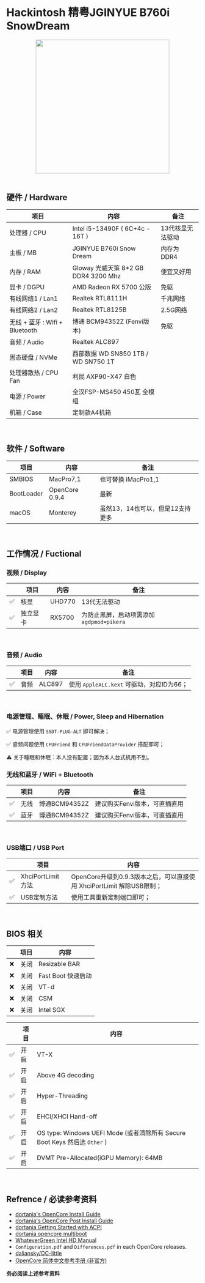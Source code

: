 # Hackintosh 精粤JGINYUE B760i SnowDream

<div align="center">
<img src="http://jginyue.com.cn/uploadfile/2023/0217/20230217080235312.jpg" width="350px">
</div>
<br>

## 硬件 / Hardware
| 项目 | 内容 | 备注 |
| ----- | ----- |-----|
| 处理器 / CPU | Intel i5-13490F ( 6C+4c - 16T ) | 13代核显无法驱动 |
| 主板 / MB | JGINYUE B760i Snow Dream | 内存为DDR4 |
| 内存 / RAM | Gloway 光威天策 8*2 GB DDR4 3200 Mhz | 便宜又好用 |
| 显卡 / DGPU | AMD Radeon RX 5700 公版 | 免驱 |
| 有线网络1 / Lan1 | Realtek RTL8111H | 千兆网络 |
| 有线网络2 / Lan2 | Realtek RTL8125B | 2.5G网络 |
| 无线 + 蓝牙 : Wifi + Bluetooth | 博通 BCM94352Z (Fenvi版本) | 免驱 |
| 音频 / Audio | Realtek ALC897 |  |
| 固态硬盘 / NVMe | 西部数据 WD SN850 1TB / WD SN750 1T |  |
| 处理器散热 / CPU Fan | 利民 AXP90-X47 白色 |  |
| 电源 / Power | 全汉FSP-MS450 450瓦 全模组 |  |
| 机箱 / Case | 定制款A4机箱 |  |
<br>

## 软件 / Software
| 项目 | 内容 | 备注 |
| ----- | ----- | ----- |
| SMBIOS | MacPro7,1 | 也可替换 iMacPro1,1 |
| BootLoader | OpenCore 0.9.4 | 最新 |
| macOS | Monterey | 虽然13，14也可以，但是12支持更多 |
<br>

## 工作情况 / Fuctional
### 视频 / Display
|| 项目 | 内容 | 备注 |
|-----| ----- | ----- | ----- |
|✅| 核显 | UHD770 | 13代无法驱动 |
|✅| 独立显卡 | RX5700 | 为防止黑屏，启动项需添加 `agdpmod=pikera` |
<br>

### 音频 / Audio
|| 项目 | 内容 | 备注 |
|-----| ----- | ----- | ----- |
|✅| 音频 | ALC897 | 使用 `AppleALC.kext` 可驱动，对应ID为66； |
<br>

### 电源管理、睡眠、休眠 / Power, Sleep and Hibernation
✅ 电源管理使用 `SSDT-PLUG-ALT` 即可解决；

✅ 睿频问题使用 `CPUFriend` 和 `CPUFriendDataProvider` 搭配即可；

⚠️ 关于睡眠和休眠：本人没有配置；因为本人台式机用不到。
<br>

### 无线和蓝牙 / WiFi + Bluetooth
|| 项目 | 内容 | 备注 |
|-----| ----- | ----- | ----- |
|✅| 无线 | 博通BCM94352Z | 建议购买Fenvi版本，可直插直用 |
|✅| 蓝牙 | 博通BCM94352Z | 建议购买Fenvi版本，可直插直用 |
<br>

### USB端口 / USB Port
|| 项目 | 内容 | 
|-----| ----- | ----- | 
|✅| XhciPortLimit方法 | OpenCore升级到0.9.3版本之后，可以直接使用 XhciPortLimit 解除USB限制； |
|✅| USB定制方法 | 使用工具重新定制端口即可； |

<br>

## BIOS 相关
|| 项目 | 内容 | 
|-----| ----- | ----- | 
|❌| 关闭 | Resizable BAR | 
|❌| 关闭 | Fast Boot 快速启动 | 
|❌| 关闭 | VT-d | 
|❌| 关闭 | CSM | 
|❌| 关闭 | Intel SGX | 

|| 项目 | 内容 | 
|-----| ----- | ----- | 
|✅| 开启 | VT-X |
|✅| 开启 | Above 4G decoding |
|✅| 开启 | Hyper-Threading |
|✅| 开启 | EHCI/XHCI Hand-off |
|✅| 开启 | OS type: Windows UEFI Mode (或者清除所有 Secure Boot Keys 然后选 `Other` ) |
|✅| 开启 | DVMT Pre-Allocated(iGPU Memory): 64MB |
<br>

## Refrence / 必读参考资料

- [dortania's OpenCore Install Guide](https://dortania.github.io/OpenCore-Install-Guide/)
- [dortania's OpenCore Post Install Guide](https://dortania.github.io/OpenCore-Post-Install/)
- [dortania Getting Started with ACPI](https://dortania.github.io/OpenCore-Post-Install/)
- [dortania opencore multiboot](https://github.com/dortania/OpenCore-Multiboot)
- [WhateverGreen Intel HD Manual](https://github.com/acidanthera/WhateverGreen/blob/master/Manual/FAQ.IntelHD.en.md)
- `Configuration.pdf` and `Differences.pdf` in each OpenCore releases.
- [daliansky/OC-little](https://github.com/daliansky/OC-little)
- [OpenCore 简体中文参考手册 (非官方)](https://oc.skk.moe)

**务必阅读上述参考资料**
